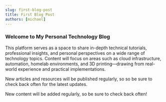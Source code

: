 ```yaml
---
slug: first-blog-post
title: First Blog Post
authors: [michael]
---
```

### Welcome to My Personal Technology Blog

This platform serves as a space to share in-depth technical tutorials, professional insights, and personal perspectives on a wide range of technology topics. Content will focus on areas such as cloud infrastructure, automation, homelab environments, and 3D printing—drawing from real-world experience and practical implementations.

New articles and resources will be published regularly, so so be sure to check back often for the latest updates.

New content will be added regularly, so be sure to check back often!

